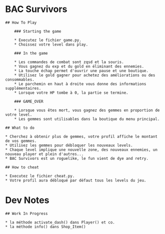 # BAC Survivors

    ## How To Play
    
        ### Starting the game    

        * Executez le fichier game.py.
        * Choissez votre level dans play.

        ### In the game

        * Les commandes de combat sont zqsd et la souris.
        * Vous gagnez du exp et du gold en éliminant des ennemies.
        * La touche échap permet d'ouvrir une pause et une boutique.
        * Utilisez le gold gagner pour achetez des améliorations ou des consommables.
        * Le parchemin en haut à droite vous donne des informations supplémentaires.
        * Lorsque votre HP tombe à 0, la partie se termine.

        ### GAME_OVER

        * Lorsque vous êtes mort, vous gagnez des gemmes en proportion de votre level.
        * Les gemmes sont utilisables dans la boutique du menu principal.

    ## What to do

    * Cherchez à obtenir plus de gemmes, votre profil affiche le montant de vos gemmes.
    * Utilisez les gemmes pour débloquer les nouveaux levels.
    * Chaque level implique une nouvelle zone, des nouveaux ennemies, un nouveau player et plein d'autres...
    * BAC Survivors est un roguelike, le fun vient de dye and retry.

    ## How to cheat 

    * Executez le fichier cheat.py.
    * Votre profil aura débloqué par défaut tous les levels du jeu.

# Dev Notes

    ## Work In Progress

    * la méthode activate_dash() dans Player() et co.
    * la méthode info() dans Shop_Item()